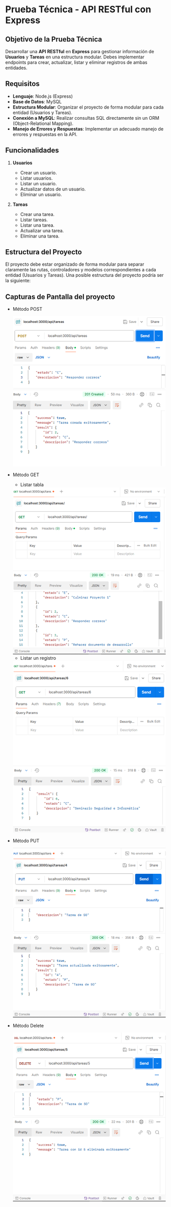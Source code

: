 # Prueba Técnica - API RESTful con Express

## Objetivo de la Prueba Técnica

Desarrollar una **API RESTful** en **Express** para gestionar información de **Usuarios** y **Tareas** en una estructura modular. Debes implementar endpoints para crear, actualizar, listar y eliminar registros de ambas entidades.

## Requisitos

- **Lenguaje**: Node.js (Express)
- **Base de Datos**: MySQL
- **Estructura Modular**: Organizar el proyecto de forma modular para cada entidad (Usuarios y Tareas).
- **Conexión a MySQL**: Realizar consultas SQL directamente sin un ORM (Object-Relational Mapping).
- **Manejo de Errores y Respuestas**: Implementar un adecuado manejo de errores y respuestas en la API.

## Funcionalidades

1. **Usuarios**
   - Crear un usuario.
   - Listar usuarios.
   - Listar un usuario.
   - Actualizar datos de un usuario.
   - Eliminar un usuario.

2. **Tareas**
   - Crear una tarea.
   - Listar tareas.
   - Listar una tarea.
   - Actualizar una tarea.
   - Eliminar una tarea.

## Estructura del Proyecto

El proyecto debe estar organizado de forma modular para separar claramente las rutas, controladores y modelos correspondientes a cada entidad (Usuarios y Tareas). Una posible estructura del proyecto podría ser la siguiente:

## Capturas de Pantalla del proyecto
- Método POST
   <center><img src="./screenshots/post_tareas.png" width="500" alt="Método POST" /></center>
   
- Método GET
   - Listar tabla
     
   <center><img src="./screenshots/get_tareas.png" width="500" alt="Método GET" /></center>
   
   - Listar un registro

   <center><img src="./screenshots/get_tarea_esp.png" width="500" alt="Método GET" /></center>
   
- Método PUT
   <center><img src="./screenshots/put_tarea.png" width="500" alt="Método PUT" /></center>
   
- Método Delete
   <center><img src="./screenshots/delete_tarea.png" width="500" alt="Método DELETE" /></center>
